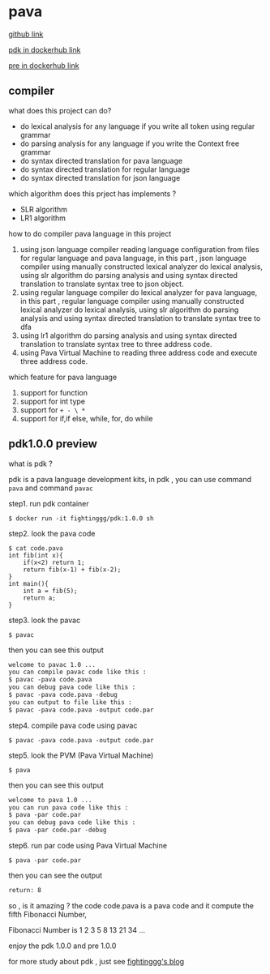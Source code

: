 # pava
[github link](https://github.com/fightinggg/compiler)

[pdk in dockerhub link](https://hub.docker.com/r/fightinggg/pdk)

[pre in dockerhub link](https://hub.docker.com/r/fightinggg/pre)

## compiler
what does this project can do? 
- do lexical analysis for any language if you write all token using regular grammar
- do parsing analysis for any language if you write the Context free grammar
- do syntax directed translation for pava language
- do syntax directed translation for regular language
- do syntax directed translation for json language

which algorithm does this prject has implements ?
- SLR algorithm
- LR1 algorithm

how to do compiler pava language in this project
1. using json language compiler reading language configuration from files for regular language and pava language, in this part , json language compiler using manually constructed lexical analyzer do lexical analysis, using slr algorithm do parsing analysis and using syntax directed translation to translate syntax tree to json object.
2. using regular language compiler do  lexical analyzer for pava language, in this part , regular language compiler using manually constructed lexical analyzer do lexical analysis, using slr algorithm do parsing analysis and using syntax directed translation to translate syntax tree to dfa
3. using lr1 algorithm do parsing analysis and using syntax directed translation to translate syntax tree to three address code.
4. using Pava Virtual Machine to reading three address code and execute three address code.

which feature for pava language
1. support for function
2. support for int type
3. support for `+ - \ *`
4. support for if,if else, while, for, do while

## pdk1.0.0 preview
what is pdk ?

pdk is a pava language development kits, in pdk , you can use command `pava` and command `pavac`

step1. run pdk container
```shell
$ docker run -it fightinggg/pdk:1.0.0 sh
```

step2. look the pava code
```shell
$ cat code.pava
int fib(int x){
    if(x<2) return 1;
    return fib(x-1) + fib(x-2);
}
int main(){
    int a = fib(5);
    return a;
}
```

step3. look the pavac
```shell
$ pavac
```
then you can see this output
```txt
welcome to pavac 1.0 ...
you can compile pavac code like this :
$ pavac -pava code.pava
you can debug pava code like this :
$ pavac -pava code.pava -debug
you can output to file like this :
$ pavac -pava code.pava -output code.par
```

step4. compile pava code using pavac
```shell
$ pavac -pava code.pava -output code.par
```

step5. look the PVM (Pava Virtual Machine)
```shell
$ pava
```
then you can see this output 
```txt
welcome to pava 1.0 ...
you can run pava code like this :
$ pava -par code.par
you can debug pava code like this :
$ pava -par code.par -debug
```

step6. run par code using Pava Virtual Machine
```shell
$ pava -par code.par
```
then you can see the output 
```txt
return: 8
```

so , is it amazing ? the code code.pava is a pava code and it compute the fifth Fibonacci Number,

Fibonacci Number is 1 2 3 5 8 13 21 34 ...

enjoy the pdk 1.0.0 and pre 1.0.0

for more study about pdk , just see [fightinggg's blog](https://fightinggg.github.io/QV7MPO.html)